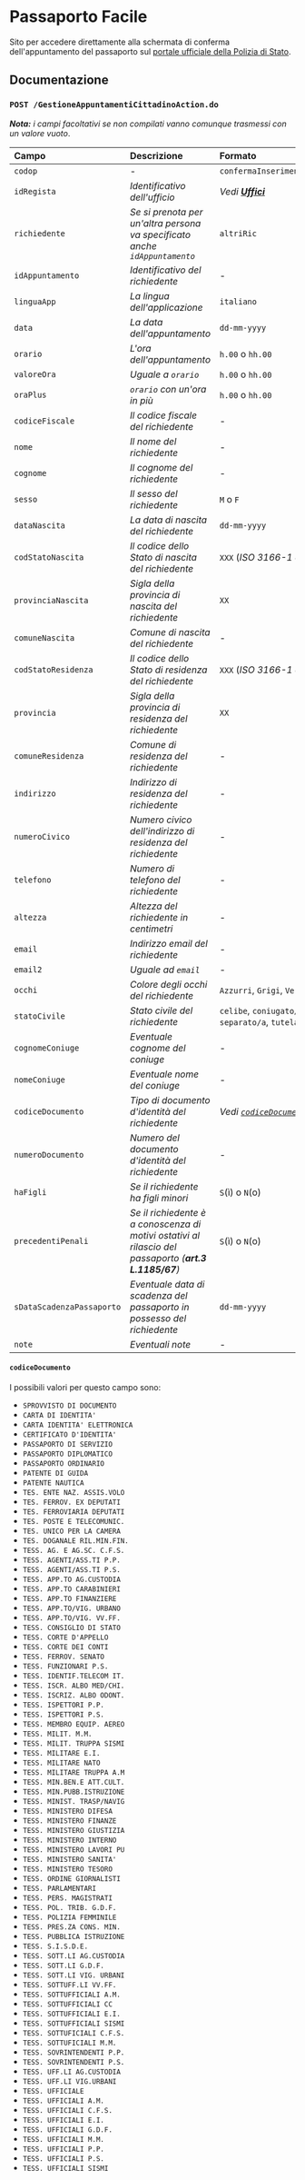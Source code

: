 # Passaporto Facile

Sito per accedere direttamente alla schermata di conferma dell'appuntamento del
passaporto sul [portale ufficiale della Polizia di Stato](https://www.passaportonline.poliziadistato.it).

## Documentazione

### `POST /GestioneAppuntamentiCittadinoAction.do`

***Nota:** i campi facoltativi se non compilati vanno comunque trasmessi con un
valore vuoto*.

| Campo | Descrizione | Formato | Richiesto |
| :- | :- | :- | :-: |
| `codop` | - | `confermaInserimentoAppuntamentoCittadino` | :white_check_mark: |
| `idRegista` | *Identificativo dell'ufficio* | *Vedi [**Uffici**](https://passaporto-facile.alexsandri.com/uffici/)* | :white_check_mark: |
| `richiedente` | *Se si prenota per un'altra persona va specificato anche `idAppuntamento`* | `altriRic` | :x: |
| `idAppuntamento` | *Identificativo del richiedente* | - | :x: |
| `linguaApp` | *La lingua dell'applicazione* | `italiano` | :white_check_mark: |
| `data` | *La data dell'appuntamento* | `dd-mm-yyyy` | :white_check_mark: |
| `orario` | *L'ora dell'appuntamento* | `h.00` o `hh.00` | :white_check_mark: |
| `valoreOra` | *Uguale a `orario`* | `h.00` o `hh.00` | :white_check_mark: |
| `oraPlus` | *`orario` con un'ora in più* | `h.00` o `hh.00` | :white_check_mark: |
| `codiceFiscale` | *Il codice fiscale del richiedente* | - | :white_check_mark: |
| `nome` | *Il nome del richiedente* | - | :white_check_mark: |
| `cognome` | *Il cognome del richiedente* | - | :white_check_mark: |
| `sesso` | *Il sesso del richiedente* | `M` o `F` | :white_check_mark: |
| `dataNascita` | *La data di nascita del richiedente* | `dd-mm-yyyy` | :white_check_mark: |
| `codStatoNascita` | *Il codice dello Stato di nascita del richiedente* | `XXX` (*ISO 3166-1 alpha 3*) | :white_check_mark: |
| `provinciaNascita` | *Sigla della provincia di nascita del richiedente* | `XX` | :white_check_mark: |
| `comuneNascita` | *Comune di nascita del richiedente* | - | :white_check_mark: |
| `codStatoResidenza` | *Il codice dello Stato di residenza del richiedente* | `XXX` (*ISO 3166-1 alpha 3*) | :white_check_mark: |
| `provincia` | *Sigla della provincia di residenza del richiedente* | `XX` | :white_check_mark: |
| `comuneResidenza` | *Comune di residenza del richiedente* | - | :white_check_mark: |
| `indirizzo` | *Indirizzo di residenza del richiedente* | - | :white_check_mark: |
| `numeroCivico` | *Numero civico dell'indirizzo di residenza del richiedente* | - | :white_check_mark: |
| `telefono` | *Numero di telefono del richiedente* | - | :white_check_mark: |
| `altezza` | *Altezza del richiedente in centimetri* | - | :white_check_mark: |
| `email` | *Indirizzo email del richiedente* | - | :white_check_mark: |
| `email2` | *Uguale ad `email`* | - | :white_check_mark: |
| `occhi` | *Colore degli occhi del richiedente* | `Azzurri`, `Grigi`, `Verdi`, `Marroni` o `Neri` | :white_check_mark: |
| `statoCivile` | *Stato civile del richiedente* | `celibe`, `coniugato/a`, `divorziato/a`, `nubile`, `separato/a`, `tutelato/a` o `vedovo/a` | :white_check_mark: |
| `cognomeConiuge` | *Eventuale cognome del coniuge* | - | :x: |
| `nomeConiuge` | *Eventuale nome del coniuge* | - | :x: |
| `codiceDocumento` | *Tipo di documento d'identità del richiedente* | *Vedi [`codiceDocumento`](#codicedocumento)* | :white_check_mark: |
| `numeroDocumento` | *Numero del documento d'identità del richiedente* | - | :white_check_mark: |
| `haFigli` | *Se il richiedente ha figli minori* | `S`(ì) o `N`(o) | :white_check_mark: |
| `precedentiPenali` | *Se il richiedente è a conoscenza di motivi ostativi al rilascio del passaporto (**art.3 L.1185/67**)* | `S`(ì) o `N`(o) | :white_check_mark: |
| `sDataScadenzaPassaporto` | *Eventuale data di scadenza del passaporto in possesso del richiedente* | `dd-mm-yyyy` | :x: |
| `note` | *Eventuali note* | - | :x: |

#### `codiceDocumento`

I possibili valori per questo campo sono:
- `SPROVVISTO DI DOCUMENTO`
- `CARTA DI IDENTITA'`
- `CARTA IDENTITA' ELETTRONICA`
- `CERTIFICATO D'IDENTITA'`
- `PASSAPORTO DI SERVIZIO`
- `PASSAPORTO DIPLOMATICO`
- `PASSAPORTO ORDINARIO`
- `PATENTE DI GUIDA`
- `PATENTE NAUTICA`
- `TES. ENTE NAZ. ASSIS.VOLO`
- `TES. FERROV. EX DEPUTATI`
- `TES. FERROVIARIA DEPUTATI`
- `TES. POSTE E TELECOMUNIC.`
- `TES. UNICO PER LA CAMERA`
- `TES. DOGANALE RIL.MIN.FIN.`
- `TESS. AG. E AG.SC. C.F.S.`
- `TESS. AGENTI/ASS.TI P.P.`
- `TESS. AGENTI/ASS.TI P.S.`
- `TESS. APP.TO AG.CUSTODIA`
- `TESS. APP.TO CARABINIERI`
- `TESS. APP.TO FINANZIERE`
- `TESS. APP.TO/VIG. URBANO`
- `TESS. APP.TO/VIG. VV.FF.`
- `TESS. CONSIGLIO DI STATO`
- `TESS. CORTE D'APPELLO`
- `TESS. CORTE DEI CONTI`
- `TESS. FERROV. SENATO`
- `TESS. FUNZIONARI P.S.`
- `TESS. IDENTIF.TELECOM IT.`
- `TESS. ISCR. ALBO MED/CHI.`
- `TESS. ISCRIZ. ALBO ODONT.`
- `TESS. ISPETTORI P.P.`
- `TESS. ISPETTORI P.S.`
- `TESS. MEMBRO EQUIP. AEREO`
- `TESS. MILIT. M.M.`
- `TESS. MILIT. TRUPPA SISMI`
- `TESS. MILITARE E.I.`
- `TESS. MILITARE NATO`
- `TESS. MILITARE TRUPPA A.M`
- `TESS. MIN.BEN.E ATT.CULT.`
- `TESS. MIN.PUBB.ISTRUZIONE`
- `TESS. MINIST. TRASP/NAVIG`
- `TESS. MINISTERO DIFESA`
- `TESS. MINISTERO FINANZE`
- `TESS. MINISTERO GIUSTIZIA`
- `TESS. MINISTERO INTERNO`
- `TESS. MINISTERO LAVORI PU`
- `TESS. MINISTERO SANITA'`
- `TESS. MINISTERO TESORO`
- `TESS. ORDINE GIORNALISTI`
- `TESS. PARLAMENTARI`
- `TESS. PERS. MAGISTRATI`
- `TESS. POL. TRIB. G.D.F.`
- `TESS. POLIZIA FEMMINILE`
- `TESS. PRES.ZA CONS. MIN.`
- `TESS. PUBBLICA ISTRUZIONE`
- `TESS. S.I.S.D.E.`
- `TESS. SOTT.LI AG.CUSTODIA`
- `TESS. SOTT.LI G.D.F.`
- `TESS. SOTT.LI VIG. URBANI`
- `TESS. SOTTUFF.LI VV.FF.`
- `TESS. SOTTUFFICIALI A.M.`
- `TESS. SOTTUFFICIALI CC`
- `TESS. SOTTUFFICIALI E.I.`
- `TESS. SOTTUFFICIALI SISMI`
- `TESS. SOTTUFICIALI C.F.S.`
- `TESS. SOTTUFICIALI M.M.`
- `TESS. SOVRINTENDENTI P.P.`
- `TESS. SOVRINTENDENTI P.S.`
- `TESS. UFF.LI AG.CUSTODIA`
- `TESS. UFF.LI VIG.URBANI`
- `TESS. UFFICIALE`
- `TESS. UFFICIALI A.M.`
- `TESS. UFFICIALI C.F.S.`
- `TESS. UFFICIALI E.I.`
- `TESS. UFFICIALI G.D.F.`
- `TESS. UFFICIALI M.M.`
- `TESS. UFFICIALI P.P.`
- `TESS. UFFICIALI P.S.`
- `TESS. UFFICIALI SISMI`
